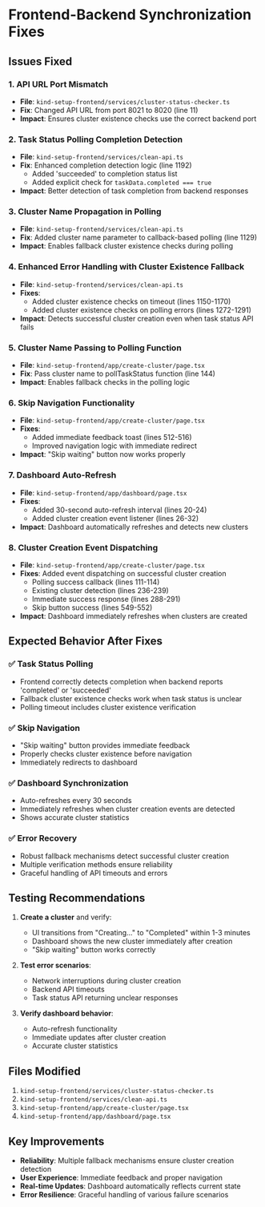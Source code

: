 # Frontend-Backend Synchronization Fixes

## Issues Fixed

### 1. **API URL Port Mismatch**

- **File**: `kind-setup-frontend/services/cluster-status-checker.ts`
- **Fix**: Changed API URL from port 8021 to 8020 (line 11)
- **Impact**: Ensures cluster existence checks use the correct backend port

### 2. **Task Status Polling Completion Detection**

- **File**: `kind-setup-frontend/services/clean-api.ts`
- **Fix**: Enhanced completion detection logic (line 1192)
  - Added 'succeeded' to completion status list
  - Added explicit check for `taskData.completed === true`
- **Impact**: Better detection of task completion from backend responses

### 3. **Cluster Name Propagation in Polling**

- **File**: `kind-setup-frontend/services/clean-api.ts`
- **Fix**: Added cluster name parameter to callback-based polling (line 1129)
- **Impact**: Enables fallback cluster existence checks during polling

### 4. **Enhanced Error Handling with Cluster Existence Fallback**

- **File**: `kind-setup-frontend/services/clean-api.ts`
- **Fixes**:
  - Added cluster existence checks on timeout (lines 1150-1170)
  - Added cluster existence checks on polling errors (lines 1272-1291)
- **Impact**: Detects successful cluster creation even when task status API fails

### 5. **Cluster Name Passing to Polling Function**

- **File**: `kind-setup-frontend/app/create-cluster/page.tsx`
- **Fix**: Pass cluster name to pollTaskStatus function (line 144)
- **Impact**: Enables fallback checks in the polling logic

### 6. **Skip Navigation Functionality**

- **File**: `kind-setup-frontend/app/create-cluster/page.tsx`
- **Fixes**:
  - Added immediate feedback toast (lines 512-516)
  - Improved navigation logic with immediate redirect
- **Impact**: "Skip waiting" button now works properly

### 7. **Dashboard Auto-Refresh**

- **File**: `kind-setup-frontend/app/dashboard/page.tsx`
- **Fixes**:
  - Added 30-second auto-refresh interval (lines 20-24)
  - Added cluster creation event listener (lines 26-32)
- **Impact**: Dashboard automatically refreshes and detects new clusters

### 8. **Cluster Creation Event Dispatching**

- **File**: `kind-setup-frontend/app/create-cluster/page.tsx`
- **Fixes**: Added event dispatching on successful cluster creation
  - Polling success callback (lines 111-114)
  - Existing cluster detection (lines 236-239)
  - Immediate success response (lines 288-291)
  - Skip button success (lines 549-552)
- **Impact**: Dashboard immediately refreshes when clusters are created

## Expected Behavior After Fixes

### ✅ **Task Status Polling**

- Frontend correctly detects completion when backend reports 'completed' or 'succeeded'
- Fallback cluster existence checks work when task status is unclear
- Polling timeout includes cluster existence verification

### ✅ **Skip Navigation**

- "Skip waiting" button provides immediate feedback
- Properly checks cluster existence before navigation
- Immediately redirects to dashboard

### ✅ **Dashboard Synchronization**

- Auto-refreshes every 30 seconds
- Immediately refreshes when cluster creation events are detected
- Shows accurate cluster statistics

### ✅ **Error Recovery**

- Robust fallback mechanisms detect successful cluster creation
- Multiple verification methods ensure reliability
- Graceful handling of API timeouts and errors

## Testing Recommendations

1. **Create a cluster** and verify:
   - UI transitions from "Creating..." to "Completed" within 1-3 minutes
   - Dashboard shows the new cluster immediately after creation
   - "Skip waiting" button works correctly

2. **Test error scenarios**:
   - Network interruptions during cluster creation
   - Backend API timeouts
   - Task status API returning unclear responses

3. **Verify dashboard behavior**:
   - Auto-refresh functionality
   - Immediate updates after cluster creation
   - Accurate cluster statistics

## Files Modified

1. `kind-setup-frontend/services/cluster-status-checker.ts`
2. `kind-setup-frontend/services/clean-api.ts`
3. `kind-setup-frontend/app/create-cluster/page.tsx`
4. `kind-setup-frontend/app/dashboard/page.tsx`

## Key Improvements

- **Reliability**: Multiple fallback mechanisms ensure cluster creation detection
- **User Experience**: Immediate feedback and proper navigation
- **Real-time Updates**: Dashboard automatically reflects current state
- **Error Resilience**: Graceful handling of various failure scenarios
